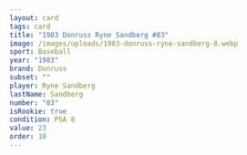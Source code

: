 ```yaml
---
layout: card
tags: card
title: "1983 Donruss Ryne Sandberg #83"
image: /images/uploads/1983-donruss-ryne-sandberg-8.webp
sport: Baseball
year: "1983"
brand: Donruss
subset: ""
player: Ryne Sandberg
lastName: Sandberg
number: "83"
isRookie: true
condition: PSA 8
value: 23
order: 10
---
```

